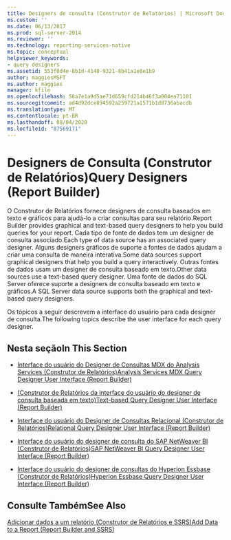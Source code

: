 ```yaml
---
title: Designers de consulta (Construtor de Relatórios) | Microsoft Docs
ms.custom: ''
ms.date: 06/13/2017
ms.prod: sql-server-2014
ms.reviewer: ''
ms.technology: reporting-services-native
ms.topic: conceptual
helpviewer_keywords:
- query designers
ms.assetid: 553f0d4e-8b1d-4148-9321-8b41a1e8e1b9
author: maggiesMSFT
ms.author: maggies
manager: kfile
ms.openlocfilehash: 58a7e1a9d5ae71d659cfd214b46f3a004ea71101
ms.sourcegitcommit: ad4d92dce894592a259721a1571b1d8736abacdb
ms.translationtype: MT
ms.contentlocale: pt-BR
ms.lasthandoff: 08/04/2020
ms.locfileid: "87569171"
---
```

# <a name="query-designers-report-builder"></a><span data-ttu-id="7d432-102">Designers de Consulta (Construtor de Relatórios)</span><span class="sxs-lookup"><span data-stu-id="7d432-102">Query Designers (Report Builder)</span></span>
  <span data-ttu-id="7d432-103">O Construtor de Relatórios fornece designers de consulta baseados em texto e gráficos para ajudá-lo a criar consultas para seu relatório.</span><span class="sxs-lookup"><span data-stu-id="7d432-103">Report Builder provides graphical and text-based query designers to help you build queries for your report.</span></span> <span data-ttu-id="7d432-104">Cada tipo de fonte de dados tem um designer de consulta associado.</span><span class="sxs-lookup"><span data-stu-id="7d432-104">Each type of data source has an associated query designer.</span></span> <span data-ttu-id="7d432-105">Alguns designers gráficos de suporte a fontes de dados ajudam a criar uma consulta de maneira interativa.</span><span class="sxs-lookup"><span data-stu-id="7d432-105">Some data sources support graphical designers that help you build a query interactively.</span></span> <span data-ttu-id="7d432-106">Outras fontes de dados usam um designer de consulta baseado em texto.</span><span class="sxs-lookup"><span data-stu-id="7d432-106">Other data sources use a text-based query designer.</span></span> <span data-ttu-id="7d432-107">Uma fonte de dados do SQL Server oferece suporte a designers de consulta baseado em texto e gráficos.</span><span class="sxs-lookup"><span data-stu-id="7d432-107">A SQL Server data source supports both the graphical and text-based query designers.</span></span>  
  
 <span data-ttu-id="7d432-108">Os tópicos a seguir descrevem a interface do usuário para cada designer de consulta.</span><span class="sxs-lookup"><span data-stu-id="7d432-108">The following topics describe the user interface for each query designer.</span></span>  
  
## <a name="in-this-section"></a><span data-ttu-id="7d432-109">Nesta seção</span><span class="sxs-lookup"><span data-stu-id="7d432-109">In This Section</span></span>  
  
-   [<span data-ttu-id="7d432-110">Interface do usuário do Designer de Consultas MDX do Analysis Services &#40;Construtor de Relatórios&#41;</span><span class="sxs-lookup"><span data-stu-id="7d432-110">Analysis Services MDX Query Designer User Interface &#40;Report Builder&#41;</span></span>](../../2014/reporting-services/analysis-services-mdx-query-designer-user-interface-report-builder.md)  
  
-   [<span data-ttu-id="7d432-111">&#40;Construtor de Relatórios da interface do usuário do designer de consulta baseada em texto&#41;</span><span class="sxs-lookup"><span data-stu-id="7d432-111">Text-based Query Designer User Interface &#40;Report Builder&#41;</span></span>](report-data/text-based-query-designer-user-interface-report-builder.md)  
  
-   [<span data-ttu-id="7d432-112">Interface do usuário do Designer de Consultas Relacional &#40;Construtor de Relatórios&#41;</span><span class="sxs-lookup"><span data-stu-id="7d432-112">Relational Query Designer User Interface &#40;Report Builder&#41;</span></span>](report-data/relational-query-designer-user-interface-report-builder.md)  
  
-   [<span data-ttu-id="7d432-113">Interface do usuário do designer de consulta do SAP NetWeaver BI &#40;Construtor de Relatórios&#41;</span><span class="sxs-lookup"><span data-stu-id="7d432-113">SAP NetWeaver BI Query Designer User Interface &#40;Report Builder&#41;</span></span>](../../2014/reporting-services/sap-netweaver-bi-query-designer-user-interface-report-builder.md)  
  
-   [<span data-ttu-id="7d432-114">Interface do usuário do designer de consultas do Hyperion Essbase &#40;Construtor de Relatórios&#41;</span><span class="sxs-lookup"><span data-stu-id="7d432-114">Hyperion Essbase Query Designer User Interface &#40;Report Builder&#41;</span></span>](../../2014/reporting-services/hyperion-essbase-query-designer-user-interface-report-builder.md)  
  
## <a name="see-also"></a><span data-ttu-id="7d432-115">Consulte Também</span><span class="sxs-lookup"><span data-stu-id="7d432-115">See Also</span></span>  
 [<span data-ttu-id="7d432-116">Adicionar dados a um relatório &#40;Construtor de Relatórios e SSRS&#41;</span><span class="sxs-lookup"><span data-stu-id="7d432-116">Add Data to a Report &#40;Report Builder and SSRS&#41;</span></span>](report-data/report-datasets-ssrs.md)  
  
  
